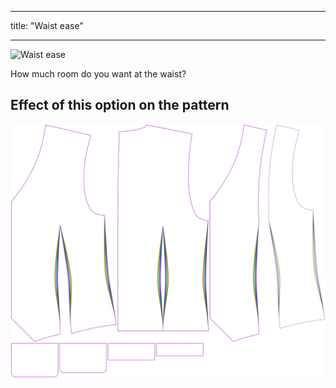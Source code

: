 ***

title: "Waist ease"

***

![Waist ease](waistease.svg)

How much room do you want at the waist?

## Effect of this option on the pattern

![This image shows the effect of this option by superimposing several variants that have a different value for this option](wahid_waistease_sample.svg "Effect of this option on the pattern")
